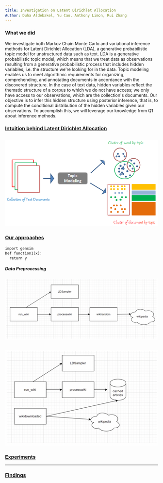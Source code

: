 ```yaml
---
title: Investigation on Latent Dirichlet Allocation
Author: Duha Aldebakel, Yu Cao, Anthony Limon, Rui Zhang
---
```



### What we did

We investigate both Markov Chain Monte Carlo and variational inference methods for Latent Dirichlet Allocation (LDA), a generative probabilistic topic model for unstructured data such as text. LDA is a generative probabilistic topic model, which means that we treat data as observations resulting from a generative probabilistic process that includes hidden variables, i.e. the structure we're looking for in the data. Topic modeling enables us to meet algorithmic requirements for organizing, comprehending, and annotating documents in accordance with the discovered structure. In the case of text data, hidden variables reflect the thematic structure of a corpus to which we do not have access; we only have access to our observations, which are the collection's documents. Our objective is to infer this hidden structure using posterior inference, that is, to compute the conditional distribution of the hidden variables given our observations. To accomplish this, we will leverage our knowledge from Q1 about inference methods.

### [Intuition behind Latent Dirichlet Allocation](sections/intuition.md)
![LDA model](images/image5.png)
---
### [Our approaches](sections/approaches.md)
```
import gensim
Def function1(x):
  return y
```
##### Data Preprocessing
![Data Preprocessing Approaches](images/image3.png)

![Data Preprocessing Approaches](images/image4.png)
---
### [Experiments](sections/experiments.md)
---
### [Findings](sections/findings.md)
